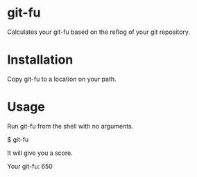 git-fu
======

Calculates your git-fu based on the reflog of your git repository.

Installation
============

Copy git-fu to a location on your path.

Usage
=====

Run git-fu from the shell with no arguments.

  $ git-fu

It will give you a score.

  Your git-fu: 650
